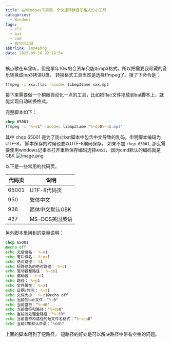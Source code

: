 ```yaml
---
title: 在Windows下实现一个快速转换音乐格式的小工具
categories:
  - Windows
tags:
  - cli
  - bat
  - cmd
  - 命令行工具
abbrlink: lmm46hng
date: 2023-09-16 22:18:54
---
```

搞点歌在车里听，但是早年10w的合资车只能听mp3格式，所以把需要我珍藏的音乐转换成mp3拷进U盘， 转换格式工具当然是选择ffmpeg了。搜了下命令是：
```bat
ffmpeg -i xxx.flac -acodec libmp3lame xxx.mp3
```

接下来需要做一个稍微自动化一点的工具，比如把flac文件拖放到bat脚本上，就能实现自动转换格式。

完整脚本如下：

```bat
chcp 65001
ffmpeg -i "%~s1" -acodec libmp3lame "%~dp0%~n1.mp3"
```

其中 chcp 65001 是为了防止bat脚本中包含中文导致的乱码。申明脚本编码为UTF-8， 脚本保存的时候也要以UTF-8编码保存， 如果不加 `chcp 65001`, 那么需要使用windows记事本打开重新保存编码选择`ANSI`， 因为cmd默认的编码就是GBK
![image.png](https://static.zahui.fan/images/202309162228582.png)

以下是一些常用的代码页。

| 代码页 | 说明            |
| ------ | --------------- |
| 65001  | UTF-8代码页     |
| 950    | 繁体中文        |
| 936    | 简体中文默认GBK |
| 437    | MS-DOS美国英语                |


另外脚本里用到的变量说明：

```bat
chcp 65001
@echo off
echo 无后缀名： %~n1
echo 有后缀名： %~nx1
echo 绝对路径： %1
echo 短路径名的绝对路径： %~s1
echo 驱动器和路径： %~dp1
echo 驱动器： %~d1
echo 路径： %~p1
echo 文件属性： %~a1
echo 日期/时间： %~t1
echo 文件大小： %~z1@echo off
echo 当前的bat文件："%~0"
echo 当前盘符："%~d0"
echo 当前盘符和路径："%~dp0"
echo 当前批处理全路径："%~f0"
echo 当前盘符和路径的短文件名格式："%~sdp0"
echo 当前CMD默认目录："%cd%"
```

上面的脚本用到了短路径， 短路径的好处是可以解决路径中带有空格的问题。